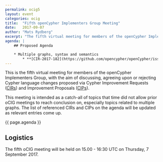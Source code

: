 ```yaml
---
permalink: ocig5
layout: event
categories: ocig
title:  "Fifth openCypher Implementers Group Meeting"
date:   2017-09-07
author: "Mats Rydberg"
excerpt: "The fifth virtual meeting for members of the openCypher Implementers Group."
agenda: |
    ## Proposed Agenda

    * Multiple graphs, syntax and semantics
        * **[CIR-2017-182](https://github.com/opencypher/openCypher/issues/182)**: Adding support for multiple graphs _(Stefan Plantikow)_
---
```

This is the fifth virtual meeting for members of the openCypher Implementers Group, with the aim of discussing, agreeing upon or rejecting Cypher language changes proposed via Cypher Improvement Requests (<a href="https://github.com/opencypher/openCypher/issues?q=is%3Aopen+is%3Aissue+label%3ACIR" target="_blank">CIRs</a>) and Improvement Proposals (<a href="/cips/" target="_blank">CIPs</a>).

This meeting is intended as a catch-all of topics that time did not allow prior oCIG meetings to reach conclusion on, especially topics related to multiple graphs.
The list of referenced CIRs and CIPs on the agenda will be updated as relevant entries come up.

{{ page.agenda }}

## Logistics

The fifth oCIG meeting will be held on 15.00 - 16:30 UTC on Thursday, 7 September 2017.
